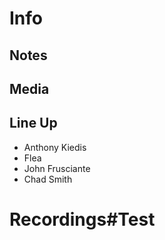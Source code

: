 # Info

## Notes

## Media 

## Line Up

* Anthony Kiedis
* Flea
* John Frusciante
* Chad Smith

# Recordings#Test
